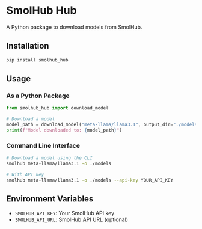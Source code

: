 # SmolHub Hub

A Python package to download models from SmolHub.

## Installation

```bash
pip install smolhub_hub
```

## Usage

### As a Python Package

```python
from smolhub_hub import download_model

# Download a model
model_path = download_model("meta-llama/llama3.1", output_dir="./models")
print(f"Model downloaded to: {model_path}")
```

### Command Line Interface

```bash
# Download a model using the CLI
smolhub meta-llama/llama3.1 -o ./models

# With API key
smolhub meta-llama/llama3.1 -o ./models --api-key YOUR_API_KEY
```

## Environment Variables

- `SMOLHUB_API_KEY`: Your SmolHub API key
- `SMOLHUB_API_URL`: SmolHub API URL (optional)